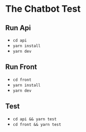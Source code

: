 # The Chatbot Test

## Run Api

- `cd api`
- `yarn install`
- `yarn dev`

## Run Front

- `cd front`
- `yarn install`
- `yarn dev`

## Test

- `cd api && yarn test`
- `cd front && yarn test`
